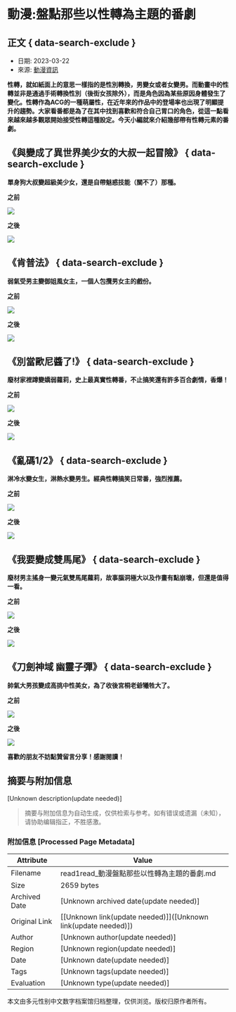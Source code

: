 # 動漫:盤點那些以性轉為主題的番劇

## 正文 { data-search-exclude }


- 日期: 2023-03-22
- 來源: [動漫資訊](https://read1read.com/category/anime)

**性轉，就如紙面上的意思一樣指的是性別轉換，男變女或者女變男。而動畫中的性轉並非是通過手術轉換性別（後街女孩除外），而是角色因為某些原因身體發生了變化。性轉作為ACG的一種萌屬性，在近年來的作品中的登場率也出現了明顯提升的趨勢。大家看番都是為了在其中找到喜歡和符合自己胃口的角色，從這一點看來越來越多觀眾開始接受性轉這種設定。今天小編就來介紹幾部帶有性轉元素的番劇。**

## 《與變成了異世界美少女的大叔一起冒險》 { data-search-exclude }

**單身狗大叔變超級美少女，還是自帶魅惑技能（關不了）那種。**

**之前**

![](https://img.read1read.com/upload/content/202303/23/93641b45ba52e73.jpg)

**之後**

![](https://img.read1read.com/upload/content/202303/75/66641b45ba6acc1.jpg)

## 《肯普法》 { data-search-exclude }

**弱氣受男主變御姐風女主，一個人包攬男女主的戲份。**

**之前**

![](https://img.read1read.com/upload/content/202303/84/63641b45ba77625.jpg)

**之後**

![](https://img.read1read.com/upload/content/202303/52/63641b45ba80908.jpg)

## 《別當歐尼醬了!》 { data-search-exclude }

**廢材家裡蹲變嬌弱蘿莉，史上最真實性轉番，不止搞笑還有許多百合劇情，香爆！**

**之前**

![](https://img.read1read.com/upload/content/202303/62/21641b45ba897f2.jpg)

**之後**

![](https://img.read1read.com/upload/content/202303/58/25641b45ba952e6.jpg)

## 《亂碼1/2》 { data-search-exclude }

**淋冷水變女生，淋熱水變男生。經典性轉搞笑日常番，強烈推薦。**

**之前**

![](https://img.read1read.com/upload/content/202303/73/21641b45baa2b0f.jpg)

**之後**

![](https://img.read1read.com/upload/content/202303/57/11641b45baaceff.jpg)

## 《我要變成雙馬尾》 { data-search-exclude }

**廢材男主搖身一變元氣雙馬尾蘿莉，故事腦洞極大以及作畫有點崩壞，但還是值得一看。**

**之前**

![](https://img.read1read.com/upload/content/202303/77/89641b45bab4efc.jpg)

**之後**

![](https://img.read1read.com/upload/content/202303/61/57641b45babc978.jpg)

## 《刀劍神域 幽靈子彈》 { data-search-exclude }

**帥氣大男孩變成高挑中性美女，為了收後宮桐老爺犧牲大了。**

**之前**

![](https://img.read1read.com/upload/content/202303/66/27641b45bac7047.jpg)

**之後**

![](https://img.read1read.com/upload/content/202303/66/49641b45bad0085.jpg)

**喜歡的朋友不妨點贊留言分享！感謝閱讀！**
<!-- tcd_original_link https://read1read.com/article/36383 -->


## 摘要与附加信息

<!-- tcd_abstract -->
[Unknown description(update needed)]
<!-- tcd_abstract_end -->

> 摘要与附加信息为自动生成，仅供检索与参考。如有错误或遗漏（未知），请协助编辑指正，不胜感激。

### 附加信息 [Processed Page Metadata]

| Attribute       | Value                                  |
|-----------------|----------------------------------------|
| Filename        | read1read_動漫盤點那些以性轉為主題的番劇.md                             |
| Size            | 2659 bytes                           |
| Archived Date   | [Unknown archived date(update needed)]                             |
| Original Link   | [[Unknown link(update needed)]]([Unknown link(update needed)])                       |
| Author          | [Unknown author(update needed)]                               |
| Region          | [Unknown region(update needed)]                               |
| Date            | [Unknown date(update needed)]                                 |
| Tags            | [Unknown tags(update needed)]                                 |
| Evaluation            | [Unknown type(update needed)]                                 |
<!-- tcd_table_end -->

本文由多元性别中文数字档案馆归档整理，仅供浏览。版权归原作者所有。
